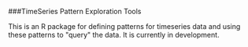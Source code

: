 ###TimeSeries Pattern Exploration Tools

This is an R package for defining patterns for timeseries data and using these patterns to "query" the data. It is currently in development.
